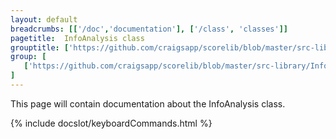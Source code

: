 ```yaml
---
layout: default
breadcrumbs: [['/doc','documentation'], ['/class', 'classes']]
pagetitle:  InfoAnalysis class
grouptitle: ['https://github.com/craigsapp/scorelib/blob/master/src-library', 'Source Code']
group: [ 
   ['https://github.com/craigsapp/scorelib/blob/master/src-library/InfoAnalysis.cpp', InfoAnalysis.cpp], 
]
---
```


This page will contain documentation about the InfoAnalysis class.



{% include docslot/keyboardCommands.html %}

